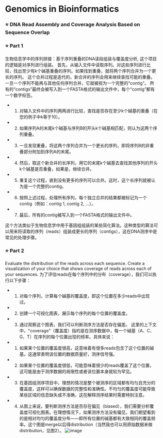 # Genomics in Bioinformatics

### ⭐ DNA Read Assembly and Coverage Analysis Based on Sequence Overlap

### ⭐ Part 1
生物信息学中的序列拼接：基于序列重叠的DNA读段组装与覆盖度分析, 这个项目的逻辑是对序列进行组装。
首先，从输入文件中读取序列。对这些序列进行比较，找出至少有k个碱基重叠的序列。如果找到重叠，就将两个序列合并为一个更长的序列。
这个合并过程是迭代的，新合并的序列会用来继续查找可能的重叠。一旦一个序列不能再与其他任何序列合并，它就被视为一个完整的“contig”。
所有的“contigs”最终会被写入到一个FASTA格式的输出文件中，每个“contig”都有一个数字标签。

- 1.	对输入文件中的序列两两进行比较，查找是否存在至少k个碱基的重叠（在您的例子中k等于10）。
- 2.	如果序列A的末尾k个碱基与序列B的开头k个碱基相匹配，则认为这两个序列重叠。
- 3.	一旦发现重叠，将这两个序列合并为一个更长的序列，即将序列B的非重叠部分附加到序列A的末尾。
- 4.	然后，取这个新合并的长序列，用它的末尾k个碱基去查找其他序列的开头k个碱基是否重叠，如果是，继续合并。
- 5.	重复这个过程，直到没有更多的序列可以合并。这时，这个长序列就被认为是一个完整的contig。
- 6.	按照上述过程，处理所有序列，每个独立合并的结果都被标记为一个contig（例如：contig 1, contig 2, ...）。
- 7.	最后，所有的contig被写入到一个FASTA格式的输出文件中。

这个方法类似于生物信息学中用于基因组组装的某些简化算法。这种类型的算法可以用来将读取的序列（reads）组装成更长的序列（contigs），这在DNA测序中是常见的处理步骤。

### ⭐ Part 2
Evaluate the distribution of the reads across each sequence. Create a visualization of your choice that shows coverage of reads across each of your sequences.
为了评估reads在每个序列中的分布（coverage），我们可以执行以下步骤：
- 1.	对每个序列，计算每个碱基的覆盖度，即这个位置在多少reads中出现过。
- 2.	创建一个可视化图表，展示每个序列的每个位置的覆盖度。
- 3.	通过观察这个图表，我们可以判断测序方法是否存在偏差。
这里的上下文中，"coverage"（覆盖度）指的是在测序数据中，每一个碱基（A、C、G、T）在序列的每个位置出现的频率。具体来说：
- 1.	如果某个位置的覆盖度很高，这意味着有很多reads包含了这个位置的碱基。这通常表明该位置的数据质量好，测序信号强。
- 2.	如果某个位置的覆盖度很低，可能意味着很少的reads覆盖了这个位置，这可能是由于测序数据的局限性或者该位置本身就较为罕见。
- 3.	在基因组测序项目中，理想的情况是整个被测序的区域都有均匀且充分的覆盖度，这样可以确保数据的完整性和准确性。不均匀的覆盖度可能导致某些区域的信息缺失或不准确，这在解释测序结果时需要特别注意。
- 4.	从图上来说，要判断测序方法是否存在偏见（biased），我们需要分析覆盖度可视化图表。在理想情况下，如果测序方法没有偏见，我们期望看到的是相对均匀的覆盖度分布——即所有位置的碱基都有大致相同的覆盖频率。这个图是merge以后得distribution（当然我也可以用原始数据来做distribution，见图2）。
![image](https://github.com/rent01/Genomics/assets/88874618/31d46888-ea25-4afc-b8ab-a7a06d69b83e)



